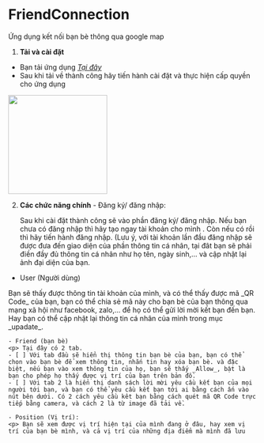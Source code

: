 # FriendConnection
Ứng dụng kết nối bạn bè thông qua google map

1. **Tải và cài đặt**
  - Bạn tải ứng dụng <a href="https://drive.google.com/file/d/1Q3D2WB-HU9wc1GIhVj0yvJqsk28QPSfn/view">_Tại đây_</a>
  - Sau khi tải về thành công hãy tiến hành cài đặt và thực hiện cấp quyền cho ứng dụng
  
  <img src="" width="200"/>
  
  2. **Các chức năng chính**
    - Đăng ký/ đăng nhập:
     <p> Sau khi cài đặt thành công sẽ vào phần đăng ký/ đăng nhập. Nếu bạn chưa có đăng nhập thì hãy tạo ngay tài khoản cho mình . Còn nếu có rồi thì hãy tiến hành đăng nhập. (Lưu ý, với tài khoản lần đầu đăng nhập sẽ được đưa đến giao diện của phần thông tin cá nhân, tại đât bạn sẽ phải điền đầy đủ thông tin cá nhân như họ tên, ngày sinh,... và cập nhật lại ảnh đại diện của bạn.
  - User (Người dùng)
  <p> Bạn sẽ thấy được thông tin tài khoản của mình, và có thể thấy được mã _QR Code_ của bạn, bạn có thể chia sẻ mã này cho bạn bè của bạn thông qua mạng xã hội như facebook, zalo,... để họ có thể gửi lời mời kết bạn đến bạn. Hay bạn có thể cập nhật lại thông tin cá nhân của mình trong mục _upadate_.
    
    - Friend (bạn bè)
    <p> Tại đây có 2 tab. 
    - [ ] Với tab đầu sẽ hiển thị thông tin bạn bè của bạn, bạn có thể chọn vào bạn bè để xem thông tin, nhắn tin hay xóa bạn bè. và đặc biệt, nếu bạn vào xem thông tin của họ, bạn sẽ thấy _Allow_, bật là bạn cho phép họ thấy được vị trí của bạn trên bản đồ.
    - [ ] Với tab 2 là hiển thị danh sách lời mời yêu cầu kết bạn của mọi người tới bạn, và bạn có thể yêu cầu kết bạn tới ai bằng cách ấn vào nút bên dưới. Có 2 cách yêu cầu kêt bạn bằng cách quét mã QR Code trực tiếp bằng camera, và cách 2 là từ image đã tải về.
    
    - Position (Vị trí):
    <p> Bạn sẽ xem được vị trí hiện tại của mình đang ở đâu, hay xem vị trí của bạn bè mình, và cả vị trí của những địa điểm mà mình đã lưu
